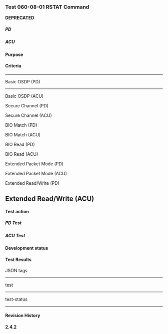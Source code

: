 ### Test 060-08-01 RSTAT Command 

**DEPRECATED**

##### PD

##### ACU

#### Purpose

#### Criteria

  -----------------------------------------------------------------------
  Basic OSDP (PD)                     
  ----------------------------------- -----------------------------------
  Basic OSDP (ACU)                    

  Secure Channel (PD)                 

  Secure Channel (ACU)                

  BIO Match (PD)                      

  BIO Match (ACU)                     

  BIO Read (PD)                       

  BIO Read (ACU)                      

  Extended Packet Mode (PD)           

  Extended Packet Mode (ACU)          

  Extended Read/Write (PD)            

  Extended Read/Write (ACU)           
  -----------------------------------------------------------------------

#### Test action

##### PD Test

##### ACU Test

#### Development status

#### Test Results

JSON tags

  -----------------------------------------------------------------------
  test                                
  ----------------------------------- -----------------------------------
  test-status                         

  -----------------------------------------------------------------------

#### Revision History

#### **2.4.2**

